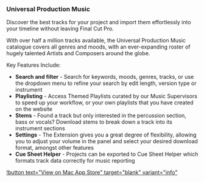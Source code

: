 ### Universal Production Music

Discover the best tracks for your project and import them effortlessly into your timeline without leaving Final Cut Pro.

With over half a million tracks available, the Universal Production Music catalogue covers all genres and moods, with an ever-expanding roster of hugely talented Artists and Composers around the globe.

Key Features Include:

- **Search and filter** - Search for keywords, moods, genres, tracks, or use the dropdown menu to refine your search by edit length, version type or instrument
- **Playlisting** - Access Themed Playlists curated by our Music Supervisors to speed up your workflow, or your own playlists that you have created on the website
- **Stems** - Found a track but only interested in the percussion section, bass or vocals? Download stems to break down a track into its instrument sections
- **Settings** - The Extension gives you a great degree of flexibility, allowing you to adjust your volume in the panel and select your desired download format, amongst other features
- **Cue Sheet Helper** - Projects can be exported to Cue Sheet Helper which formats track data correctly for music reporting

[!button text="View on Mac App Store" target="blank" variant="info"](https://apps.apple.com/au/app/universal-production-music/id1509216485?mt=12)